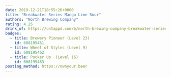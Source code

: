 ```yaml
---
date: 2019-12-21T18:55:26+0000
title: "Breakwater Series Mango Lime Sour"
authors: "North Brewing Company"
rating: 4.25
drink_of: https://untappd.com/b/north-brewing-company-breakwater-series-mango-lime-sour/2780692
badges:
  - title: Brewery Pioneer (Level 23)
    id: 608195461
  - title: Wheel of Styles (Level 9)
    id: 608195462
  - title: Pucker Up  (Level 16)
    id: 608195463
posting_method: https://ownyour.beer
---
```


